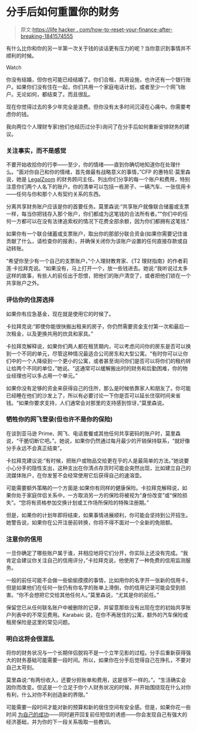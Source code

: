 # 分手后如何重置你的财务

> 原文:[https://life hacker . com/how-to-reset-your-finance-after-breaking-1841574555](https://lifehacker.com/how-to-reset-your-finances-after-a-breakup-1841574555)

有什么比你和你的另一半第一次关于钱的谈话更有压力的呢？当你意识到事情并不顺利的时候。

Watch

你没有结婚，但你也可能已经结婚了。你们合租，共用设施，也许还有一个银行账户。如果你们没有住在一起，你们共用一个家庭电话计划，或者至少一个网飞账户。无论如何，都结束了。而且很乱。

现在你觉得过去的多少年完全是浪费。但你没有太多时间沉浸在心痛中。你需要考虑你的钱。

我向两位个人理财专家(他们也经历过分手)询问了在分手后如何重新安排财务的建议。

### 关注事实，而不是感觉

不要开始收拾你的行李——至少，你的情绪——直到你确切地知道你在处理什么。“面对你自己和你的情绪，首先做最有战略意义的事情，”CFP 的惠特尼·莫里森说，她是 [LegalZoom](https://www.legalzoom.com/) 的财务顾问主任。列出你们分享的每一个账户和费用，特别注意你们两个人名下的账户。你的清单可以包括一栋房子、一辆汽车、一张信用卡——任何与你和那个人有契约关系的东西。

分离共享财务账户应该是你的首要任务。莫里森说:“共享账户就像联合储蓄或支票一样，每当你把钱存入那个账户，你们都成为这笔钱的合法所有者。”"你们中的任何一方都可以在没有法律追索权的情况下花费全部余额，因为你们都拥有这笔钱."

如果你有一个联合储蓄或支票账户，取出你的那部分联合资金(如果你需要记住谁贡献了什么，请检查你的报表)，并确保关闭你为该账户设置的任何直接存款或自动转账。

“希望你至少有一个自己的支票账户，”个人理财教育家、《T2 理财指南》的作者莉莲·卡拉拜克说。“如果没有，马上打开一个，放一些钱进去。她说:“我听说过太多这样的故事，有些人的前任出于怨恨，把他们的账户清空了，或者把他们锁在一个共享账户之外。

### 评估你的住房选择

如果你有应急基金，现在就是使用它的时候了。

卡拉拜克说:“即使你能很快搬出租来的房子，你仍然需要资金支付第一次和最后一次租金，以及更换共用的炊具和家具。”

卡拉拜克解释说，如果你们两人都在租赁期内，可以考虑问问你的房东是否可以换到一个不同的单元，尽管这种情况最适合公司房东和大型公寓。“有时你可以让你们中的一个人降级到一个更小的公寓，或者甚至询问你们是否可以将你们的租约转让给两个不同的单位，”她说。“这通常可以缓解搬出时的财务和后勤困难，你的物业经理也可以多占用一个单元。”

如果你没有足够的资金来获得自己的住所，那么是时候依靠家人和朋友了。你可能已经睡在他们的沙发上了，所以有必要讨论一下你是否可以延长住宿时间来省钱。“如果你要求支持，人们通常会对那里的支持感到惊讶，”莫里森说。

### 牺牲你的网飞登录(但也许不是你的保险)

在谈到亚马逊 Prime、网飞、电话套餐或其他任何共享密码的账户时，莫里森说，“干脆切断它吧。”。她说，如果你仍然通过每月最少的开销保持联系，“就好像分手永远不会真正结束”。

卡拉拜克建议说:“有时候，把账户或物品交给更在乎的人是最简单的方法。”她说要小心分手的隐性支出，这种支出在你清点存货时可能会突然出现，比如建立自己的流媒体账户，在你发誓不会经常使用它后获得自己的速溶壶。

可能需要额外策略的一个方面是:如果你有同样的健康保险。卡拉拜克解释说，如果你处于家庭伴侣关系中，一方取消另一方的保险将被视为“身份改变”或“保险损失”。“您将有资格参加交换计划或工作场所保险的特殊注册期。”

但是，如果你的计划年即将结束，如果事情进展顺利，你可能会坚持到公开招生。她警告说，如果你在公开注册前转换，你将不得不面对一个全新的免赔额。

### 注意你的信用

一旦你确定了哪些账户属于谁，并相应地将它们分开，你实际上还没有完成。“我肯定会建议你关注自己的信用评分，”卡拉拜克说，他使用了一种免费的信用监测服务。

一般的前任可能不会做一些偷偷摸摸的事情，比如用你的名字开一张新的信用卡，但是如果他们在任何一张仍有你名字的账单上滑倒，你的信用记录可能会受到损害。“你不会想把它交给其他任何人。”莫里森说，“尤其是你的前任。”

保留您已从任何联名账户中被删除的记录，并留意那些没有出现在您的初始共享账户列表中的不常见费用。Karabaic 说，在你不再居住的公寓，额外的汽车保险或租房保险是这里的常见问题。

### 明白这将会很混乱

将你的财务状况与一个长期伴侣脱钩不是一个立竿见影的过程。分手后重新获得强大的财务基础可能需要一段时间。所以，如果你在分手后觉得自己在挣扎，不要对自己太苛刻。

莫里森说:“有两份收入，还要分担账单和费用，这是很不一样的。”。“生活确实会因你而改变。但这是一个立足于你个人财务状况的时候，并开始围绕现在什么对你有利，什么对你不利创造新的界限。”

可能需要一段时间才能对新的预算和新的居住空间有安全感。但是，如果你花一些时间 [为自己的成功](https://lifehacker.com/five-simple-budgeting-strategies-that-can-bring-real-re-1782510610)——同时避开回复前任短信的诱惑——你会发现自己有强大的经济基础，并为你的下一段关系吸取一些教训。